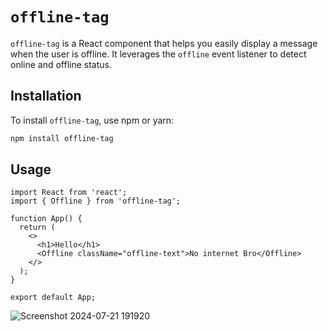 # `offline-tag`

`offline-tag` is a React component that helps you easily display a message when the user is offline. It leverages the `offline` event 
listener to detect online and offline status.

## Installation

To install `offline-tag`, use npm or yarn:

```bash
npm install offline-tag
```

## Usage

```
import React from 'react';
import { Offline } from 'offline-tag';

function App() {
  return (
    <>
      <h1>Hello</h1>
      <Offline className="offline-text">No internet Bro</Offline>
    </>
  );
}

export default App;

```
![Screenshot 2024-07-21 191920](https://github.com/user-attachments/assets/38e6c4fa-b82c-464d-9ca6-84664ba39718)